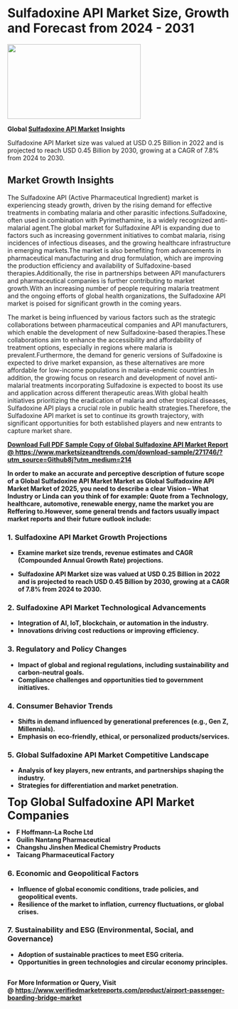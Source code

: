<H1>Sulfadoxine API Market Size, Growth and Forecast from 2024 - 2031</H1><img class="aligncenter size-medium wp-image-584254" src="https://thirdeyenews.in/wp-content/uploads/2024/09/Global-Market-Research-300x168.jpeg" alt="" width="300" height="168" /><p><strong>Global&nbsp;<a href="https://www.marketsizeandtrends.com/download-sample/271746/?utm_source=Github8j?utm_medium=214">Sulfadoxine API Market</a> Insights</strong></p><p>Sulfadoxine API Market size was valued at USD 0.25 Billion in 2022 and is projected to reach USD 0.45 Billion by 2030, growing at a CAGR of 7.8% from 2024 to 2030.</p><p><h2>Market Growth Insights</h2> <p>The Sulfadoxine API (Active Pharmaceutical Ingredient) market is experiencing steady growth, driven by the rising demand for effective treatments in combating malaria and other parasitic infections.Sulfadoxine, often used in combination with Pyrimethamine, is a widely recognized anti-malarial agent.The global market for Sulfadoxine API is expanding due to factors such as increasing government initiatives to combat malaria, rising incidences of infectious diseases, and the growing healthcare infrastructure in emerging markets.The market is also benefiting from advancements in pharmaceutical manufacturing and drug formulation, which are improving the production efficiency and availability of Sulfadoxine-based therapies.Additionally, the rise in partnerships between API manufacturers and pharmaceutical companies is further contributing to market growth.With an increasing number of people requiring malaria treatment and the ongoing efforts of global health organizations, the Sulfadoxine API market is poised for significant growth in the coming years.</p> <p><strong><a href="#"></a></strong></p> <p>The market is being influenced by various factors such as the strategic collaborations between pharmaceutical companies and API manufacturers, which enable the development of new Sulfadoxine-based therapies.These collaborations aim to enhance the accessibility and affordability of treatment options, especially in regions where malaria is prevalent.Furthermore, the demand for generic versions of Sulfadoxine is expected to drive market expansion, as these alternatives are more affordable for low-income populations in malaria-endemic countries.In addition, the growing focus on research and development of novel anti-malarial treatments incorporating Sulfadoxine is expected to boost its use and application across different therapeutic areas.With global health initiatives prioritizing the eradication of malaria and other tropical diseases, Sulfadoxine API plays a crucial role in public health strategies.Therefore, the Sulfadoxine API market is set to continue its growth trajectory, with significant opportunities for both established players and new entrants to capture market share.</p> <p><strong><a href="#"></p><p><span class=""><strong>Download Full PDF Sample Copy of Global Sulfadoxine API Market Report</strong> @ <a href="https://www.marketsizeandtrends.com/download-sample/271746/?utm_source=Github8j?utm_medium=214" target="_blank">https://www.marketsizeandtrends.com/download-sample/271746/?utm_source=Github8j?utm_medium=214</a></span></p><p>In order to make an accurate and perceptive description of future scope of a Global&nbsp;Sulfadoxine API Market Market as Global&nbsp;Sulfadoxine API Market Market of 2025, you need to describe a clear Vision &ndash; What Industry or Linda can you think of for example: Quote from a Technology, healthcare, automotive, renewable energy, name the market you are Reffering to.However, some general trends and factors usually impact market reports and their future outlook include:</p><h3>1.&nbsp;<strong>Sulfadoxine API Market Growth Projections</strong></h3><ul><li>Examine market size trends, revenue estimates and CAGR (Compounded Annual Growth Rate) projections.</li><li><p>Sulfadoxine API Market size was valued at USD 0.25 Billion in 2022 and is projected to reach USD 0.45 Billion by 2030, growing at a CAGR of 7.8% from 2024 to 2030.</p></li></ul><h3>2.&nbsp;<strong>Sulfadoxine API Market Technological Advancements</strong></h3><ul><li>Integration of AI, IoT, blockchain, or automation in the industry.</li><li>Innovations driving cost reductions or improving efficiency.</li></ul><h3>3.&nbsp;<strong>Regulatory and Policy Changes</strong></h3><ul><li>Impact of global and regional regulations, including sustainability and carbon-neutral goals.</li><li>Compliance challenges and opportunities tied to government initiatives.</li></ul><h3>4.&nbsp;<strong>Consumer Behavior Trends</strong></h3><ul><li>Shifts in demand influenced by generational preferences (e.g., Gen Z, Millennials).</li><li>Emphasis on eco-friendly, ethical, or personalized products/services.</li></ul><h3>5.&nbsp;<strong>Global Sulfadoxine API Market Competitive Landscape</strong></h3><ul><li>Analysis of key players, new entrants, and partnerships shaping the industry.</li><li>Strategies for differentiation and market penetration.</li></ul><p data-pm-slice="1 1 []"><span style="color: inherit; font-family: inherit; font-size: 25px;">Top Global Sulfadoxine API Market Companies</span></p><div class="" data-test-id=""><p><li>F Hoffmann-La Roche Ltd</li><li> Guilin Nantang Pharmaceutical</li><li> Changshu Jinshen Medical Chemistry Products</li><li> Taicang Pharmaceutical Factory</li></p></div><h3>6.&nbsp;<strong>Economic and Geopolitical Factors</strong></h3><ul><li>Influence of global economic conditions, trade policies, and geopolitical events.</li><li>Resilience of the market to inflation, currency fluctuations, or global crises.</li></ul><h3>7.&nbsp;<strong>Sustainability and ESG (Environmental, Social, and Governance)</strong></h3><ul><li>Adoption of sustainable practices to meet ESG criteria.</li><li>Opportunities in green technologies and circular economy principles.</li></ul><h2><strong style="font-size: 14px;">For More Information or Query, Visit @&nbsp;</strong><a style="background-color: #ffffff; font-size: 14px;" href="https://www.marketsizeandtrends.com/report/sulfadoxine-api-market/" target="_blank">https://www.verifiedmarketreports.com/product/airport-passenger-boarding-bridge-market</a></h2>
